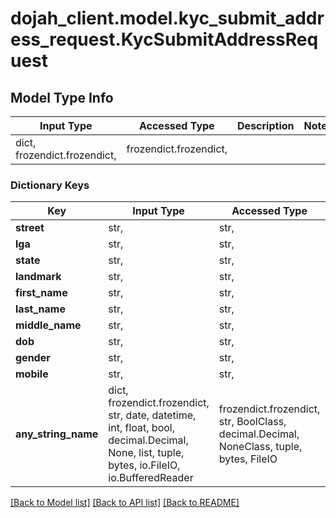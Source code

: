 # dojah_client.model.kyc_submit_address_request.KycSubmitAddressRequest

## Model Type Info
Input Type | Accessed Type | Description | Notes
------------ | ------------- | ------------- | -------------
dict, frozendict.frozendict,  | frozendict.frozendict,  |  | 

### Dictionary Keys
Key | Input Type | Accessed Type | Description | Notes
------------ | ------------- | ------------- | ------------- | -------------
**street** | str,  | str,  |  | [optional] 
**lga** | str,  | str,  |  | [optional] 
**state** | str,  | str,  |  | [optional] 
**landmark** | str,  | str,  |  | [optional] 
**first_name** | str,  | str,  |  | [optional] 
**last_name** | str,  | str,  |  | [optional] 
**middle_name** | str,  | str,  |  | [optional] 
**dob** | str,  | str,  |  | [optional] 
**gender** | str,  | str,  |  | [optional] 
**mobile** | str,  | str,  |  | [optional] 
**any_string_name** | dict, frozendict.frozendict, str, date, datetime, int, float, bool, decimal.Decimal, None, list, tuple, bytes, io.FileIO, io.BufferedReader | frozendict.frozendict, str, BoolClass, decimal.Decimal, NoneClass, tuple, bytes, FileIO | any string name can be used but the value must be the correct type | [optional]

[[Back to Model list]](../../README.md#documentation-for-models) [[Back to API list]](../../README.md#documentation-for-api-endpoints) [[Back to README]](../../README.md)

